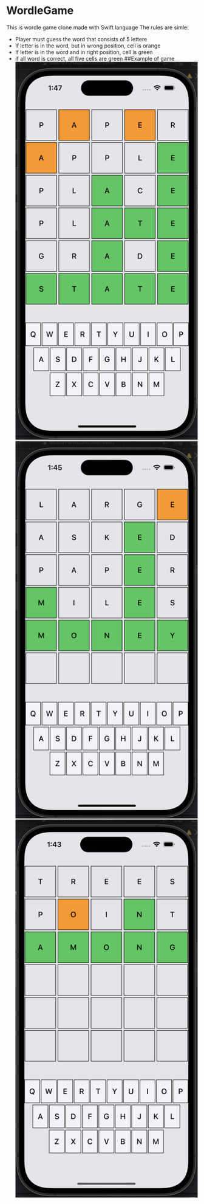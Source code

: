 # WordleGame
This is wordle game clone made with Swift language
The rules are simle:
- Player must guess the word that consists of 5 lettere
- If letter is in the word, but in wrong position, cell is orange
- If letter is in the word and in right position, cell is green
- if all word is correct, all five cells are green
##Example of game
![example1](https://github.com/chebelok/WordleGame/blob/main/img/screenshot1.png)
![example2](https://github.com/chebelok/WordleGame/blob/main/img/screenshot2.png)
![example3](https://github.com/chebelok/WordleGame/blob/main/img/screenshot3.png)
